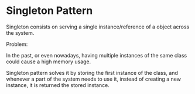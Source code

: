 # Singleton Pattern

Singleton consists on serving a single instance/reference of a object across the system.

Problem:

In the past, or even nowadays, having multiple instances of the same class could
cause a high memory usage.

Singleton pattern solves it by storing the first instance of the class, and whenever a part of the system needs to use it, instead of creating a new instance, it is returned the stored instance.
